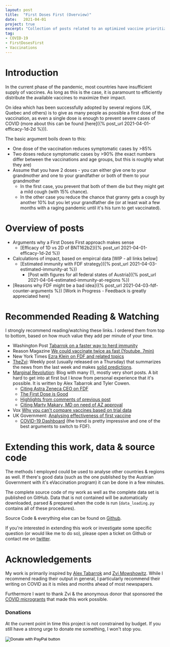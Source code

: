 ```yaml
---
layout: post
title:  "First Doses First (Overview)"
date:   2021-04-01
project: true
excerpt: "Collection of posts related to an optimized vaccine prioritization scheme that would save (likely) thousand of lives in the European Union"
tag:
- COVID-19
- FirstDosesFirst
- Vaccinations
---
```



# Introduction
In the current phase of the pandemic, most countries have insufficient supply of vaccines.
As long as this is the case, it is paramount to efficiently distribute the available vaccines to maximize their impact.

On idea which has been successfully adopted by several regions (UK, Quebec and others) is to give as many people as possible a first dose of the vaccination,
as even a single dose is enough to prevent severe cases of COVID (more about this can be found [here]({% post_url 2021-04-01-efficacy-1d-2d %})).

The basic argument boils down to this:
- One dose of the vaccination reduces symptomatic cases by >85%
- Two doses reduce symptomatic cases by >90% (the exact numbers differ between the vaccinations and age groups, but this is roughly what they are)
- Assume that you have 2 doses - you can either give one to your grandmother and one to your grandfather or both of them to your grandmother
  - In the first case, you prevent that both of them die but they might get a mild cough (with 15% chance).
  - In the other case you reduce the chance that granny gets a cough by another 10% but you let your grandfather die (or at least wait a few months with a raging pandemic until it's his turn to get vaccinated).


# Overview of posts

- Arguments why a First Doses First approach makes sense
  - [Efficacy of 1D vs 2D of BNT162b2]({% post_url 2021-04-01-efficacy-1d-2d %})
- Calculations of impact, based on empircal data [WIP - all links below]
  - [Estimated immunity with FDF strategy]({% post_url 2021-04-03-estimated-immunity-at %})
    - [Post with figures for all federal states of Austria]({% post_url 2021-04-04-estimated-immunity-at-regions %})
- [Reasons why FDF might be a bad idea]({% post_url 2021-04-03-fdf-counter-arguments %}) [Work in Progress - Feedback is greatly appreciated here]


# Recommended Reading & Watching

I strongly recommend reading/watching these links. I ordered them from top to bottom, based on how much value they add per minute of your time.

- Washington Post [Tabarrok on a faster way to herd immunity](https://www.washingtonpost.com/outlook/2021/02/12/first-doses-vaccine-rules-fda/?arc404=true)
- Reason Magazine [We could vaccinate twice as fast (Youtube, 7min)](https://www.youtube.com/watch?v=OZ3DubRHSVo) 
- New York  Times [Ezra Klein on FDF and related topics](https://www.nytimes.com/2021/04/01/opinion/covid-vaccine.html)
- [TheZvi](thezvi.wordpress.com): Weekly post (usually released on a Thursday) that summarizes the news from the last week and makes [solid predictions](https://thezvi.wordpress.com/2020/12/24/covid-12-24-were-fed-its-over/).
- [Marginal Revolution](https://marginalrevolution.com/): Blog with many (!), mostly very short posts. A bit hard to get into at first but I know from personal experience that it's possible. It is written by Alex Tabarrok and Tyler Cowen.
  - [Citing Astra Zeneca CEO on FDF](https://marginalrevolution.com/marginalrevolution/2021/01/pascal-soriot-on-first-doses-first.html)
  - [The First Dose is Good](https://marginalrevolution.com/marginalrevolution/2021/02/first-doses-first-the-data-is-arriving.html)
  - [Highlights from comments of previous post](https://marginalrevolution.com/marginalrevolution/2021/02/from-the-comments-on-fdf.html)
  - [Citing Marty Makary, MD on need of AZ approval](https://marginalrevolution.com/marginalrevolution/2021/01/approve-the-astrazeneca-vaccine-now.html)
- Vox [Why you can't compare vaccines based on trial data](https://www.youtube.com/watch?v=K3odScka55A)
- UK Government: [Analysing effectiveness of first vaccine](https://publichealthmatters.blog.gov.uk/2021/02/23/covid-19-analysing-first-vaccine-effectiveness-in-the-uk/)
    - [COVID-19 Dashboard](https://coronavirus.data.gov.uk/) (the trend is pretty impressive and one of the best arguments to switch to FDF).



# Extending this work, data & source code

The methods I employed could be used to analyse other countries & regions as well.
If there's good data (such as the one published by the Austrian Government with it's eVaccination program) it can be done in a few minutes. 

The complete source code of my work as well as the complete data set is published on GitHub.
Data that is not contained will be automatically downloaded, parsed & prepared when the code is run (`data_loading.py` contains all of these procedures).

Source Code & everything else can be found on [Github](https://github.com/oerpli/FirstDosesFirst).

If you're interested in extending this work or investigate some specific question (or would like me to do so), please open a ticket on Github or contact me on [twitter](https://twitter.com/oerpli).


# Acknowledgements

My work is primarily inspired by [Alex Tabarrok](https://twitter.com/ATabarrok) and [Zvi Mowshowitz](thezvi.wordpress.com). While I recommend reading their output in general, I particularly recommend their writing on COVID as it is miles and months ahead of most newspapers.

Furthermore I want to thank Zvi & the anonymous donor that sponsored the [COVID microgrants](https://thezvi.wordpress.com/2021/03/04/covid-3-4-declare-victory-and-leave-home/) that made this work possible.

### Donations

At the current point in time this project is not constrained by budget.
If you still have a strong urge to donate me something, I won't stop you.

<form action="https://www.paypal.com/donate" method="post" target="_top">
<input type="hidden" name="hosted_button_id" value="A8V5PW6932NME" />
<input type="image" src="https://www.paypalobjects.com/en_US/i/btn/btn_donate_LG.gif" name="submit" title="PayPal - The safer, easier way to pay online!" alt="Donate with PayPal button" />
<img alt="" src="https://www.paypal.com/en_AT/i/scr/pixel.gif" width="1" height="1" />
</form>
